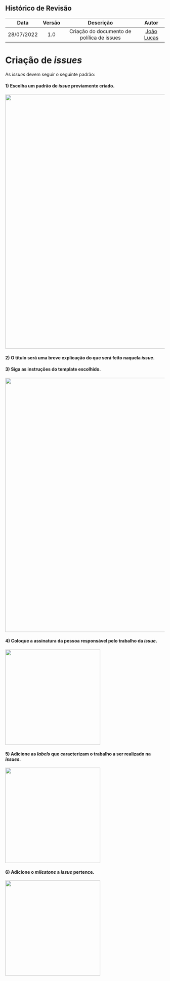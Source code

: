 ## Histórico de Revisão

| Data       | Versão | Descrição            | Autor             |
|:----------:|:------:|:--------------------:|:-----------------:|
| 28/07/2022 | 1.0 | Criação do documento de polílica de issues  | [João Lucas](https://github.com/HacKairos) |

# Criação de _issues_

As _issues_ devem seguir o seguinte padrão:

#### 1) Escolha um padrão de _issue_ previamente criado.

<img src="https://user-images.githubusercontent.com/57872849/181662709-5c970930-a90a-47f2-b729-5470daf32fb7.png" width="800">

#### 2) O título será uma breve explicação do que será feito naquela _issue_.  

#### 3) Siga as instruções do template escolhido.  

<img src="https://user-images.githubusercontent.com/57872849/181662817-a22131b0-23c4-46af-b180-cc0dd4ec9e19.png" width="800">

#### 4)  Coloque a assinatura da pessoa responsável pelo trabalho da _issue_.  

<img src="https://user-images.githubusercontent.com/57872849/181663332-1f52c00f-183e-457d-9ba2-31bb6525b382.png" width="300">

#### 5) Adicione as _labels_ que caracterizam o trabalho a ser realizado na _issues_.

<img src="https://user-images.githubusercontent.com/57872849/181663149-7622a2f1-0cb0-4e47-b6e0-6c056cf2eddc.png" width="300">

#### 6) Adicione o _milestone_ a _issue_ pertence.

<img src="https://user-images.githubusercontent.com/57872849/181663407-91a910ae-6c51-493d-ac2a-61fc37f798a0.png" width="300">
